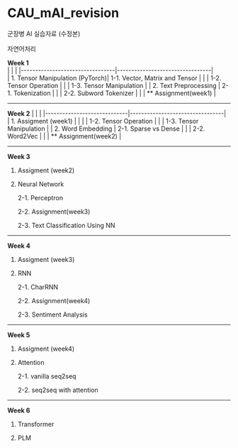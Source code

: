 # CAU_mAI_revision

군장병 AI 실습자료 (수정본)

자연어처리



**Week 1**  
|                                 |                                 |
|---------------------------------|---------------------------------|        
| 1. Tensor Manipulation (PyTorch)| 1-1. Vector, Matrix and Tensor  |
|                                 | 1-2. Tensor Operation           |
|                                 | 1-3. Tensor Manipulation        | 
| 2. Text Preprocessing           | 2-1. Tokenization               |
|                                 | 2-2. Subword Tokenizer          |
|                                 | ** Assignment(week1)            |

---------------------------------------------------------------------

**Week 2**
|                             |                                 |
|-----------------------------|---------------------------------|        
| 1. Assigment (week1)        |                                 |
|                             | 1-2. Tensor Operation           |
|                             | 1-3. Tensor Manipulation        | 
| 2. Word Embedding           | 2-1. Sparse vs Dense            |
|                             | 2-2. Word2Vec                   |
|                             | ** Assignment(week2)            |
  
   
-----------------------------------------------------
**Week 3**
1. Assigment (week2)
  
2. Neural Network

   2-1. Perceptron
  
   2-2. Assignment(week3)
  
   2-3. Text Classification Using NN
-----------------------------------------------------
**Week 4**
1. Assigment (week3)
  
2. RNN

   2-1. CharRNN
  
   2-2. Assignment(week4)
  
   2-3. Sentiment Analysis
-----------------------------------------------------
**Week 5**
1. Assigment (week4)
  
2. Attention

   2-1. vanilla seq2seq
  
   2-2. seq2seq with attention
-----------------------------------------------------
**Week 6**
1. Transformer
  
2. PLM
